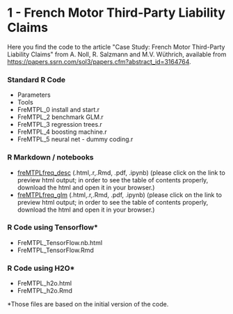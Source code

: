 # 1 - French Motor Third-Party Liability Claims

Here you find the code to the article "Case Study: French Motor Third-Party Liability Claims" from A. Noll, R. Salzmann and M.V. Wüthrich, available from https://papers.ssrn.com/sol3/papers.cfm?abstract_id=3164764.

### Standard R Code
- Parameters
- Tools
- FreMTPL_0 install and start.r
- FreMTPL_2 benchmark GLM.r
- FreMTPL_3 regression trees.r
- FreMTPL_4 boosting machine.r
- FreMTPL_5 neural net - dummy coding.r

### R Markdown / notebooks
- [freMTPLfreq_desc](https://htmlpreview.github.io/?https://github.com/JSchelldorfer/ActuarialDataScience/blob/master/1%20-%20French%20Motor%20Third-Party%20Liability%20Claims/freMTPLfreq_desc.html) (.html,.r,.Rmd, .pdf, .ipynb) (please click on the link to preview html output; in order to see the table of contents properly, download the html and open it in your browser.)
- [freMTPLfreq_glm](https://htmlpreview.github.io/?https://github.com/JSchelldorfer/ActuarialDataScience/blob/master/1%20-%20French%20Motor%20Third-Party%20Liability%20Claims/freMTPLfreq_glm.html) (.html,.r,.Rmd, .pdf, .ipynb) (please click on the link to preview html output; in order to see the table of contents properly, download the html and open it in your browser.)

### R Code using Tensorflow*
- FreMTPL_TensorFlow.nb.html
- FreMTPL_TensorFlow.Rmd

### R Code using H2O*
- FreMTPL_h2o.html
- FreMTPL_h2o.Rmd

*Those files are based on the initial version of the code.
